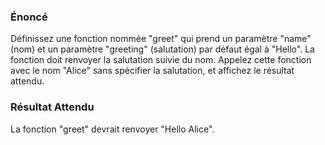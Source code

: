 ### Énoncé

Définissez une fonction nommée "greet" qui prend un paramètre "name" (nom) et un paramètre "greeting" (salutation) par défaut égal à "Hello". La fonction doit renvoyer la salutation suivie du nom. Appelez cette fonction avec le nom "Alice" sans spécifier la salutation, et affichez le résultat attendu.

### Résultat Attendu

La fonction "greet" devrait renvoyer "Hello Alice".